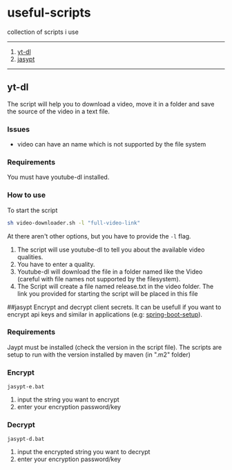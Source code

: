 # useful-scripts
collection of scripts i use

---
1. [yt-dl](#yt-dl)
1. [jasypt](#jasypt)

---
## yt-dl
The script will help you to download a video, move it in a folder and save the source of the video in a text file.
### Issues
* video can have an name which is not supported by the file system
### Requirements
You must have youtube-dl installed.

### How to use
To start the script
```sh
sh video-downloader.sh -l "full-video-link" 
```
At there aren't other options, but you have to provide the `-l` flag.

1) The script will use youtube-dl to tell you about the available video qualities.
2) You have to enter a quality.
3) Youtube-dl will download the file in a folder named like the Video (careful with file names not supported by the filesystem).
4) The Script will create a file named release.txt in the video folder. The link you provided for starting the script will be placed in this file


##jasypt
Encrypt and decrypt client secrets. It can be usefull if you want to encrypt api keys and similar in applications (e.g: [spring-boot-setup](https://medium.com/@sun30nil/how-to-secure-secrets-and-passwords-in-springboot-90c952961d9)).
### Requirements
Jaypt must be installed (check the version in the script file).
The scripts are setup to run with the version installed by maven (in ".m2" folder)
### Encrypt
```
jasypt-e.bat
```
1) input the string you want to encrypt
2) enter your encryption password/key

### Decrypt
```
jasypt-d.bat
```
1) input the encrypted string you want to decrypt
2) enter your encryption password/key

